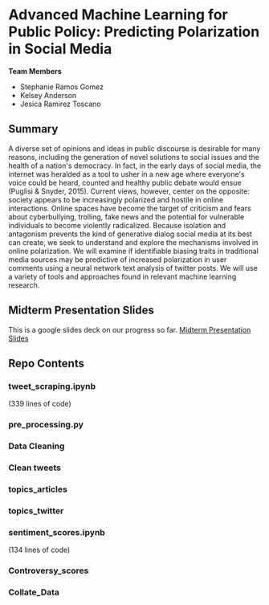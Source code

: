 # Advanced Machine Learning for Public Policy: Predicting Polarization in Social Media

**Team Members**  
* Stephanie Ramos Gomez
* Kelsey Anderson
* Jesica Ramirez Toscano

## Summary 
A diverse set of opinions and ideas in public discourse is desirable for many reasons, including the generation of novel solutions to social issues and the health of a nation's democracy. In fact, in the early days of social media, the internet was heralded as a tool to usher in a new age where everyone's voice could be heard, counted and healthy public debate would ensue (Puglisi & Snyder, 2015). Current views, however, center on the opposite: society appears to be increasingly polarized and hostile in online interactions. Online spaces have become the target of criticism and fears about cyberbullying, trolling, fake news and the potential for vulnerable individuals to become violently radicalized.
Because isolation and antagonism prevents the kind of generative dialog social media at its best can create, we seek to understand and explore the mechanisms involved in online polarization. We will examine if identifiable biasing traits in traditional media sources may be predictive of increased polarization in user comments using a neural network text analysis of twitter posts. We will use a variety of tools and approaches found in relevant machine learning research.


## Midterm Presentation Slides
This is a google slides deck on our progress so far.
[Midterm Presentation Slides](https://docs.google.com/presentation/d/1N7TC0ldK4w6n4ULysJS4l5PE8TlKLi_6d1kI6oE6oPc/edit?usp=sharing)


## Repo Contents

### tweet_scraping.ipynb
(339 lines of code)


### pre_processing.py


### Data Cleaning


### Clean tweets


### topics_articles


### topics_twitter


### sentiment_scores.ipynb
(134 lines of code)


### Controversy_scores


### Collate_Data


